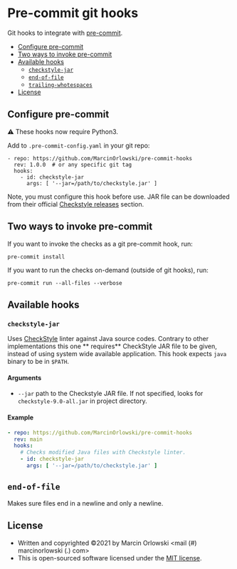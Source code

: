 # Pre-commit git hooks

Git hooks to integrate with [pre-commit](http://pre-commit.com/).

<!--TOC-->

- [Configure pre-commit](#configure-pre-commit)
- [Two ways to invoke pre-commit](#two-ways-to-invoke-pre-commit)
- [Available hooks](#available-hooks)
  - [`checkstyle-jar`](#checkstyle-jar)
  - [`end-of-file`](#end-of-file)
  - [`trailing-whotespaces`](#trailing-whitespaces)
- [License](#license)

<!--TOC-->

## Configure pre-commit

:warning: These hooks now require Python3.

Add to `.pre-commit-config.yaml` in your git repo:

```
- repo: https://github.com/MarcinOrlowski/pre-commit-hooks
  rev: 1.0.0  # or any specific git tag
  hooks:
    - id: checkstyle-jar
      args: [ '--jar=/path/to/checkstyle.jar' ]
```

Note, you must configure this hook before use. JAR file can be downloaded from their official
[Checkstyle releases](https://github.com/checkstyle/checkstyle/releases/) section.

## Two ways to invoke pre-commit

If you want to invoke the checks as a git pre-commit hook, run:

    pre-commit install

If you want to run the checks on-demand (outside of git hooks), run:

    pre-commit run --all-files --verbose

## Available hooks

### `checkstyle-jar`

Uses [CheckStyle](https://checkstyle.org/) linter against Java source codes. Contrary to other implementations this one **
requires** CheckStyle JAR file to be given, instead of using system wide available application. This hook expects `java` binary to
be in `$PATH`.

#### Arguments ####

* `--jar` path to the Checkstyle JAR file. If not specified, looks for `checkstyle-9.0-all.jar` in project directory.

#### Example ####

```yaml
- repo: https://github.com/MarcinOrlowski/pre-commit-hooks
  rev: main
  hooks:
    # Checks modified Java files with Checkstyle linter.
    - id: checkstyle-jar
      args: [ '--jar=/path/to/checkstyle.jar' ]
```

## `end-of-file` ##

Makes sure files end in a newline and only a newline.

## License ##

* Written and copyrighted &copy;2021 by Marcin Orlowski <mail (#) marcinorlowski (.) com>
* This is open-sourced software licensed under the [MIT license](http://opensource.org/licenses/MIT).
